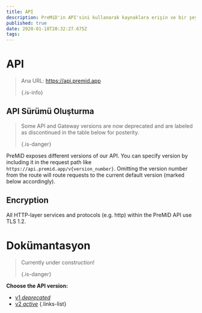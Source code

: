 ```yaml
---
title: API
description: PreMiD'in API'sini kullanarak kaynaklara erişin ve bir şey gerçekleştirin
published: true
date: 2020-01-18T20:32:27.675Z
tags:
---
```


# API

> Ana URL: https://api.premid.app 
> 
> {.is-info}

## API Sürümü Oluşturma
> Some API and Gateway versions are now deprecated and are labeled as discontinued in the table below for posterity. 
> 
> {.is-danger}

PreMiD exposes different versions of our API. You can specify version by including it in the request path like `https://api.premid.app/v{version_number}`. Omitting the version number from the route will route requests to the current default version (marked below accordingly).

## Encryption

All HTTP-layer services and protocols (e.g. http) within the PreMiD API use TLS 1.2.

# Dokümantasyon
> Currently under construction! 
> 
> {.is-danger}

**Choose the API version:**
- [v1 *deprecated*](/dev/api/v1)
- [v2 *active*](/dev/api/v2)
{.links-list}